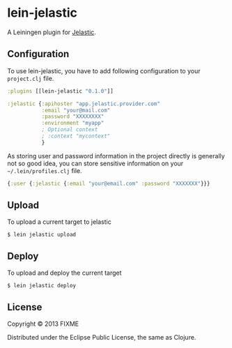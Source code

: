 # lein-jelastic

A Leiningen plugin for [Jelastic][1].

## Configuration

To use lein-jelastic, you have to add following configuration to your
`project.clj` file.

```clojure
:plugins [[lein-jelastic "0.1.0"]]

:jelastic {:apihoster "app.jelastic.provider.com"
           :email "your@mail.com"
           :password "XXXXXXXX" 
           :environment "myapp"
           ; Optional context
           ; :context "mycontext"
           }
```

As storing user and password information in the project directly is generally not
so good idea, you can store sensitive information on your `~/.lein/profiles.clj` file.

```clojure
{:user {:jelastic {:email "your@email.com" :password "XXXXXXX"}}}
```

## Upload

To upload a current target to jelastic

    $ lein jelastic upload
    
## Deploy

To upload and deploy the current target

    $ lein jelastic deploy

## License

Copyright © 2013 FIXME

Distributed under the Eclipse Public License, the same as Clojure.

[1]: http://www.jelastic.com
